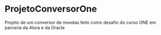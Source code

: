 # ProjetoConversorOne
Projeto de um conversor de moedas feito como desafio do curso ONE em parceria da Alura e da Oracle
